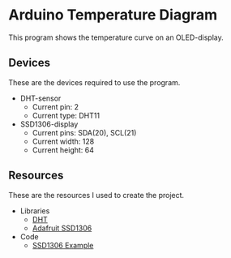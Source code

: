 # Arduino Temperature Diagram

This program shows the temperature curve on an OLED-display.

## Devices

These are the devices required to use the program.

- DHT-sensor
  - Current pin: 2
  - Current type: DHT11
- SSD1306-display
  - Current pins: SDA(20), SCL(21)
  - Current width: 128
  - Current height: 64

## Resources

These are the resources I used to create the project.

- Libraries
  - [DHT](https://github.com/adafruit/DHT-sensor-library)
  - [Adafruit SSD1306](https://github.com/adafruit/Adafruit_SSD1306)
- Code
  - [SSD1306 Example](https://github.com/adafruit/Adafruit_SSD1306/blob/master/examples/ssd1306_128x64_i2c/ssd1306_128x64_i2c.ino)
